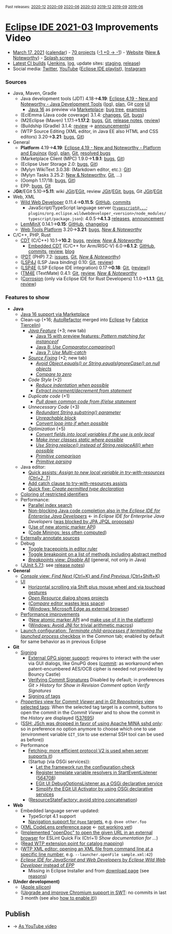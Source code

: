 <sup>Past releases:
[2020-12](https://github.com/howlger/Eclipse-IDE-improvements-videos/tree/2020-12)
[2020-09](https://github.com/howlger/Eclipse-IDE-improvements-videos/tree/2020-09)
[2020-06](https://github.com/howlger/Eclipse-IDE-improvements-videos/tree/2020-06)
[2020-03](https://github.com/howlger/Eclipse-IDE-improvements-videos/tree/2020-03)
[2019-12](https://github.com/howlger/Eclipse-IDE-improvements-videos/tree/2019-12)
[2019-09](https://github.com/howlger/Eclipse-IDE-improvements-videos/tree/2019-09)
[2019-06](https://github.com/howlger/Eclipse-IDE-improvements-videos/tree/2019-06)
</sup>

# [Eclipse IDE 2021-03](https://wiki.eclipse.org/Category:SimRel-2021-03) Improvements Video
* [March 17, 2021](https://www.google.com/calendar/event?eid=NnNtbjdzMXJiZXRjN2lnYnNyZHV1azgwOTAgZ2NoczdubTRudnBtODM3NDY5ZGRqOXRqbGtAZw&ctz=Europe/Berlin) ([calendar](https://calendar.google.com/calendar/embed?src=gchs7nm4nvpm837469ddj9tjlk@group.calendar.google.com&ctz=Europe/Berlin)) - [70 projects](https://projects.eclipse.org/releases/2021-03) ([-1 +0 → -1](projects_diff.txt)) - [Website](https://eclipse.org/eclipseide/2021-03) ([New & Noteworthy](https://eclipse.org/eclipseide/2021-03/noteworthy)) - [Splash screen](https://bugs.eclipse.org/bugs/show_bug.cgi?id=553853)
* [Latest CI builds](https://download.eclipse.org/technology/epp/staging/) ([Jenkins](https://ci.eclipse.org/packaging/job/simrel.epp-tycho-build), [log](https://git.eclipse.org/c/simrel/org.eclipse.simrel.build.git/log/), update sites: [staging](https://download.eclipse.org/staging/2021-03), [release](http://download.eclipse.org/releases/2021-03))
* Social media: [Twitter](http://twitter.com/EclipseJavaIDE), [YouTube](https://www.youtube.com/user/EclipseFdn) ([Eclipse IDE playlist](https://www.youtube.com/playlist?list=PLy7t4z5SYNaSNjL60ofpwVhfA7mOF3Pgk)), [Instagram](https://www.instagram.com/eclipsejavaide)


### Sources

* Java, Maven, Gradle
    * Java development tools (JDT) 4.18→**4.19**: [Eclipse 4.19 - New and Noteworthy - Java Development Tools](https://www.eclipse.org/eclipse/news/4.19/jdt.php) ([log](https://git.eclipse.org/c/www.eclipse.org/eclipse/news.git/log/)), [plan](https://www.eclipse.org/projects/project-plan.php?planurl=http://www.eclipse.org/eclipse/development/plans/eclipse_project_plan_4_19.xml#themes_and_priorities), Git [core](https://git.eclipse.org/c/jdt/eclipse.jdt.core.git/log/) [UI](https://git.eclipse.org/c/jdt/eclipse.jdt.ui.git/log/)
        * [Java 16](https://jdk.java.net/16/) as preview via [Marketplace](https://marketplace.eclipse.org/content/java-16-support-eclipse-2021-03-419): [bug tree](https://bugs.eclipse.org/bugs/showdependencytree.cgi?id=565620&hide_resolved=0), [examples](https://wiki.eclipse.org/Java16/Examples)
    * (EclEmma (Java code coverage) 3.1.4: [changes](https://www.eclemma.org/changes.html), [Git](https://github.com/eclipse/eclemma/commits/master), [bugs](https://bugs.eclipse.org/bugs/buglist.cgi?product=Eclemma&query_format=advanced&order=changeddate%20DESC))
    * (M2Eclipse (Maven) 1.17.1→**1.17.2**: [bugs](https://bugs.eclipse.org/bugs/buglist.cgi?product=m2e&query_format=advanced&order=changeddate%20DESC&target_milestone=1.17.2), [Git](https://git.eclipse.org/c/m2e/m2e-core.git/log/), [release notes](https://github.com/eclipse-m2e/m2e-core/blob/master/RELEASE_NOTES.md#1172), [review](https://projects.eclipse.org/projects/technology.m2e/reviews/1.16.2-release-review))
    * (Buildship (Gradle) 3.1.4: [review](https://projects.eclipse.org/projects/tools.buildship/releases/3.1.4) → [announcements](https://discuss.gradle.org/tag/buildship-release))
    * (WTP Source Editing (XML editor, in Java EE also HTML and CSS editors) 3.20→**3.21**: [bugs](https://bugs.eclipse.org/bugs/buglist.cgi?product=WTP%20Source%20Editing&query_format=advanced&order=changeddate%20DESC), [Git](https://git.eclipse.org/c/sourceediting/webtools.sourceediting.git/log/))
* General
    * **Platform** 4.19→**4.19**: [Eclipse 4.19 - New and Noteworthy - Platform and Equinox](https://www.eclipse.org/eclipse/news/4.19/platform.php) ([log](https://git.eclipse.org/c/www.eclipse.org/eclipse/news.git/log/)), [plan](https://www.eclipse.org/projects/project-plan.php?planurl=http://www.eclipse.org/eclipse/development/plans/eclipse_project_plan_4_18.xml#themes_and_priorities), [Git](https://git.eclipse.org/c/platform/eclipse.platform.ui.git/log/), [resolved bugs](https://bugs.eclipse.org/bugs/buglist.cgi?bug_status=RESOLVED&resolution=---&resolution=FIXED&product=JDT&query_format=advanced&order=changeddate%20DESC)
    * (Marketplace Client (MPC) 1.9.0→**1.9.1**: [bugs](https://bugs.eclipse.org/bugs/buglist.cgi?product=MPC&query_format=advanced&order=changeddate%20DESC), [Git](https://git.eclipse.org/c/mpc/org.eclipse.epp.mpc.git/log/))
    * (Eclipse User Storage 2.0: [bugs](https://bugs.eclipse.org/bugs/buglist.cgi?product=USSSDK&query_format=advanced&order=changeddate%20DESC), [Git](https://git.eclipse.org/c/usssdk/org.eclipse.usssdk.git/log/))
    * (Mylyn WikiText 3.0.38: (Markdown editor, etc.): [Git](https://git.eclipse.org/c/mylyn/org.eclipse.mylyn.docs.git/log/))
    * (Mylyn Tasks 3.25.2: [New & Noteworthy](https://www.eclipse.org/mylyn/new/), [Git](https://git.eclipse.org/c/mylyn/org.eclipse.mylyn.tasks.git/log/), ...)
    * (Oomph 1.17/18: [bugs](https://bugs.eclipse.org/bugs/buglist.cgi?product=Oomph&query_format=advanced&order=changeddate%20DESC), [Git](https://git.eclipse.org/c/oomph/org.eclipse.oomph.git/log/))
    * EPP: [bugs](https://bugs.eclipse.org/bugs/buglist.cgi?product=EPP&query_format=advanced&order=changeddate%20DESC), [Git](https://git.eclipse.org/c/epp/org.eclipse.epp.packages.git/log/)
* J**Git**/EGit 5.10→**5.11**: wiki [JGit](https://wiki.eclipse.org/JGit/New_and_Noteworthy/5.11)/[EGit](https://wiki.eclipse.org/EGit/New_and_Noteworthy/5.11), review [JGit](https://projects.eclipse.org/projects/technology.jgit/reviews/5.11.0-release-review)/[EGit](https://projects.eclipse.org/projects/technology.egit/reviews/5.11.0-release-review), [bugs](https://bugs.eclipse.org/bugs/buglist.cgi?product=EGit&product=JGit&query_format=advanced&order=changeddate%20DESC), Git [JGit](https://git.eclipse.org/c/jgit/jgit.git/log/)/[EGit](https://git.eclipse.org/c/egit/egit.git/log/)
* Web, XML
    * [Wild Web Developer](https://projects.eclipse.org/projects/tools.wildwebdeveloper) 0.11.4→**0.11.5**: [GitHub](https://github.com/eclipse/wildwebdeveloper), [commits](https://github.com/eclipse/wildwebdeveloper/compare/0.11.4...0.11.5)
        * JavaScript/TypeScript language server ([`typescript@...`](https://github.com/eclipse/wildwebdeveloper/blob/master/org.eclipse.wildwebdeveloper/pom.xml); `plugins/org.eclipse.wildwebdeveloper_<version>/node_modules/typescript/package.json`): 4.0.5→**4.1.3** [releases](https://github.com/microsoft/TypeScript/releases), [announcement](https://devblogs.microsoft.com/typescript/announcing-typescript-4-1/)
    * [LemMinX](https://projects.eclipse.org/projects/technology.lemminx) 0.14.1→**0.15**: [GitHub](https://github.com/eclipse/lemminx), [changelog](https://github.com/eclipse/lemminx/blob/master/CHANGELOG.md#change-log)
    * [Web Tools Platform](https://projects.eclipse.org/projects/webtools) 3.20→**3.21**: [bugs](https://bugs.eclipse.org/bugs/report.cgi?x_axis_field=bug_status&y_axis_field=product&query_format=report-table&classification=WebTools&target_milestone=3.21&format=table&action=wrap), [_New & Noteworthy_](https://www.eclipse.org/webtools/releases/3.21/NewAndNoteworthy/)
* C/C++, PHP, Rust
    * [CDT](https://projects.eclipse.org/projects/tools.cdt) (C/C++) 10.1→**10.2**: [bugs](https://bugs.eclipse.org/bugs/buglist.cgi?product=CDT&query_format=advanced&order=changeddate%20DESC), [review](https://projects.eclipse.org/projects/tools.cdt/reviews/10.2.0-release-review), [_New & Noteworthy_](https://wiki.eclipse.org/CDT/User/NewIn102)
        * [Embedded CDT](https://projects.eclipse.org/projects/iot.embed-cdt) (C/C++ for Arm/RISC-V) 6.0→**6.1.2**: [GitHub](https://github.com/eclipse-embed-cdt/eclipse-plugins), [commits](https://github.com/eclipse-embed-cdt/eclipse-plugins/compare/v6.0.0...v6.1.2-202102181132), [review](https://projects.eclipse.org/projects/iot.embed-cdt/reviews/6.1.2-release-review), [blog](https://gnu-mcu-eclipse.github.io/blog/)
    * ([PDT](https://projects.eclipse.org/projects/tools.pdt) (PHP) 7.2: [issues](https://github.com/eclipse/pdt/issues?q=is%3Aissue+sort%3Aupdated-asc), [Git](https://github.com/eclipse/pdt/commits/master), [_New & Noteworthy_](https://wiki.eclipse.org/PDT/NewIn72))
    * ([LSP4J](https://projects.eclipse.org/projects/technology.lsp4j) (LSP Java binding) 0.10: [Git](https://github.com/eclipse/lsp4j/commits/master), [review](https://projects.eclipse.org/projects/technology.lsp4j))
    * ([LSP4E](https://projects.eclipse.org/projects/technology.lsp4e) (LSP Eclipse IDE integration) 0.17→**0.18**: [Git](https://git.eclipse.org/c/lsp4e/lsp4e.git/log/), ([review](https://projects.eclipse.org/projects/technology.lsp4e/reviews/0.15.0-release-review)))
    * ([TM4E](https://projects.eclipse.org/projects/technology.tm4e) (TextMate) 0.4.1: [Git](https://github.com/eclipse/tm4e/commits/master), [review](https://projects.eclipse.org/projects/technology.tm4e/reviews/0.4.1-release-review), [_New & Noteworthy_](https://github.com/eclipse/tm4e/blob/master/RELEASE_NOTES.md#041)
    * ([Corrosion](https://github.com/eclipse/corrosion) (only via Eclipse IDE for Rust Developers) 1.1.0→**1.1.1**: [Git](https://github.com/eclipse/corrosion/commits/master), [review](https://projects.eclipse.org/projects/tools.corrosion/reviews/1.1.1-release-review))


### Features to show

* **Java**
    * [Java 16 support via Marketplace](https://marketplace.eclipse.org/content/java-16-support-eclipse-2021-03-419)
    * Clean-up (+16; [AutoRefactor](https://github.com/JnRouvignac/AutoRefactor) merged into [Eclipse](https://bugs.eclipse.org/bugs/buglist.cgi?classification=Eclipse%20Project&product=JDT&query_format=advanced&short_desc=AutoRefactor&short_desc_type=allwordssubstr) by [Fabrice Tiercelin](https://projects.eclipse.org/projects/eclipse.jdt/elections/election-fabrice-tiercelin-committer-eclipse-java-development-tools-jdt))
        * [_Java Feature_](https://www.eclipse.org/eclipse/news/4.19/jdt.php#java-feature) (+3; new tab)
            * [Java 15 with preview features: _Pattern matching for instanceof_](https://www.eclipse.org/eclipse/news/4.19/jdt.php#pattern-matching)
            * [Java 8: _Use Comparator.comparing()_](https://www.eclipse.org/eclipse/news/4.19/jdt.php#comparator-comparing)
            * [Java 7: _Use Multi-catch_](https://www.eclipse.org/eclipse/news/4.19/jdt.php#multi-catch)
        * [_Source Fixing_](https://www.eclipse.org/eclipse/news/4.19/jdt.php#source-fixing) (+2; new tab)
            * [_Avoid Object.equals() or String.equalsIgnoreCase() on null objects_](https://www.eclipse.org/eclipse/news/4.19/jdt.php#invert-equals)
            * [_Compare to zero_](https://www.eclipse.org/eclipse/news/4.19/jdt.php#comparison-zero)
        * _Code Style_ (+2)
            * [_Reduce indentation when possible_](https://www.eclipse.org/eclipse/news/4.19/jdt.php#reduce-indentation)
            * [_Extract increment/decrement from statement_](https://www.eclipse.org/eclipse/news/4.19/jdt.php#extract-increment)
        * _Duplicate code_ (+1)
            * [_Pull down common code from if/else statement_](https://www.eclipse.org/eclipse/news/4.19/jdt.php#control-flow-merge)
        * _Unnecessary Code_ (+3)
            * [_Redundant String.substring() parameter_](https://www.eclipse.org/eclipse/news/4.19/jdt.php#substring)
            * [_Unreachable block_](https://www.eclipse.org/eclipse/news/4.19/jdt.php#unreachable-block)
            * [_Convert loop into if when possible_](https://www.eclipse.org/eclipse/news/4.19/jdt.php#unlooped-while)
        * _Optimization_ (+5)
            * [_Convert fields into local variables if the use is only local_](https://www.eclipse.org/eclipse/news/4.19/jdt.php#convert-fields)
            * [_Make inner classes static where possible_](https://www.eclipse.org/eclipse/news/4.19/jdt.php#static-inner-class)
            * [_Use String.replace() instead of String.replaceAll() when possible_](https://www.eclipse.org/eclipse/news/4.19/jdt.php#string-replace)
            * [_Primitive comparison_](https://www.eclipse.org/eclipse/news/4.19/jdt.php#primitive-comparison)
            * [_Primitive parsing_](https://www.eclipse.org/eclipse/news/4.19/jdt.php#primitive-parsing)
    * Java editor:
        * [Quick assists: _Assign to new local variable in try-with-resources (Ctrl+2, T)_](https://www.eclipse.org/eclipse/news/4.19/jdt.php#try-with-resources-quick-assist)
        * [Add catch clause to try-with-resources assists](https://www.eclipse.org/eclipse/news/4.19/jdt.php#add-catch-to-try-with-resources-assists)
        * [Quick fixe: _Create permitted type declaration_](https://www.eclipse.org/eclipse/news/4.19/jdt.php#create-permitted-type-declaration)
    * [Coloring of restricted identifiers](https://www.eclipse.org/eclipse/news/4.19/jdt.php#restricted-identifier-preference)
    * Performance:
        * [Parallel index search](https://www.eclipse.org/eclipse/news/4.19/jdt.php#parallel-index-search)
        * [Non-blocking Java code completion also in the _Eclipse IDE for Enterprise Java Developers_](https://www.eclipse.org/eclipse/news/4.16/jdt.php#default-non-blocking-completion) ← in _Eclipse IDE for Enterprise Java Developers_ ([was blocked by JPA JPQL proposals](https://bugs.eclipse.org/bugs/show_bug.cgi?id=563158#c5))
        * ([Use of new atomic marker API](https://bugs.eclipse.org/bugs/show_bug.cgi?id=571017))
        * ([Code Minings: less often computed](https://bugs.eclipse.org/bugs/show_bug.cgi?id=570727))
    * [Externally annotate sources](https://www.eclipse.org/eclipse/news/4.19/jdt.php#annotate-for-source-folders)
    * Debug
        * [Toggle tracepoints in editor ruler](https://www.eclipse.org/eclipse/news/4.19/jdt.php#toggle-tracepoints)
        * [Toggle breakpoint on a list of methods including abstract method](https://www.eclipse.org/eclipse/news/4.19/jdt.php#toggle-breakpoints-works-listofmethods-including-abstract)
        * [_Breakpoints_ view: _Disable All_](https://www.eclipse.org/eclipse/news/4.19/platform.php#disable-all-breakpoints) (general, not only in Java)
    * ([JUnit 5.7.1](https://www.eclipse.org/eclipse/news/4.19/jdt.php#junit-5.7.1): see [release notes](https://junit.org/junit5/docs/5.7.1/release-notes/#release-notes-5.7.1/))
* **General**
    * [_Console_ view: _Find Next_ (Ctrl+K) and _Find Previous_ (Ctrl+Shift+K)](https://www.eclipse.org/eclipse/news/4.19/platform.php#console-find-next-find-previous)
    * [UI](https://bugs.eclipse.org/bugs/showdependencytree.cgi?id=569282&hide_resolved=0)
        * [Horizontal scrolling via Shift plus mouse wheel and via touchpad gestures](https://www.eclipse.org/eclipse/news/4.19/platform.php#editors-horizontal-scroll)
        * [_Open Resource_ dialog shows projects](https://bugs.eclipse.org/bugs/show_bug.cgi?id=479218)
        * ([_Compare_ editor wastes less space](https://bugs.eclipse.org/bugs/show_bug.cgi?id=551573))
        * ([Windows: Microsoft Edge as external browser](https://www.eclipse.org/eclipse/news/4.19/platform.php#browsers-windows-update))
    * [Performance improvements](https://bugs.eclipse.org/bugs/show_bug.cgi?id=569285)
        * ([New atomic marker API](https://bugs.eclipse.org/bugs/show_bug.cgi?id=570914) and [make use of it in the platform](https://bugs.eclipse.org/bugs/show_bug.cgi?id=570952))
        * ([Windows: Avoid JNI for trivial arithmetic macros](https://www.eclipse.org/eclipse/news/4.19/platform.php#linux-equinox-security-jna))
    * [Launch configuration: _Terminate child-processes if terminating the launched process_ checkbox](https://www.eclipse.org/eclipse/news/4.19/platform.php#termination-of-descendants-is-configurable) in the _Common_ tab; enabled by default for same behavior as in previous Eclipse
* **Git**
    * [Signing](https://wiki.eclipse.org/EGit/New_and_Noteworthy/5.11#Signatures)
        * [External GPG signer support](https://wiki.eclipse.org/EGit/New_and_Noteworthy/5.11#Using_GPG_to_Sign_Commits_and_Tags): requires to interact with the user via GUI dialogs, like GnuPG does ([commit](https://git.eclipse.org/c/egit/egit.git/commit/?id=2b66e9b8baa2104c320c301daea9147227ef39fe): as workaround when patent-encumbered AES/OCB cipher is needed not provided by Bouncy Castle)
        * [Verifying Commit Signatures](https://wiki.eclipse.org/EGit/New_and_Noteworthy/5.11#Verifying_Commit_Signatures) Disabled by default; in preferences _Git > History_ for _Show in Revision Comment_ option _Verify Signatures_
        * [Signing of tags](https://wiki.eclipse.org/EGit/New_and_Noteworthy/5.11#Creating_Signed_Tags)
    * [_Properties_ view for _Commit Viewer_ and in _Git Repositories_ view selected tags](https://wiki.eclipse.org/EGit/New_and_Noteworthy/5.11#Properties_View): When the selected tag target is a commit, buttons to open the commit in the _Commit Viewer_ and to show the commit in the _History_ are displayed ([537695](https://bugs.eclipse.org/bugs/show_bug.cgi?id=537695))
    * ([SSH: JSch was dropped in favor of using Apache MINA sshd only](https://wiki.eclipse.org/EGit/New_and_Noteworthy/5.11#Properties_View): so in preference no option anymore to choose which one to use (environment variable `GIT_SSH` to use external SSH tool can be used as before))
    * Performance
        * [Fetching: more efficient protocol V2 is used when server supports it](https://wiki.eclipse.org/EGit/New_and_Noteworthy/5.11#Git_Protocol))
        * (Startup (via OSGi services)):
            * [Let the framework run the configuration check](https://git.eclipse.org/c/egit/egit.git/commit/?id=4d8ae5e93d40dbf3908d9abcbf5db5180ec855a8)
            * [Register template variable resolvers in StartEventListener](https://git.eclipse.org/c/egit/egit.git/commit/?id=6483bcae41c2af9999a9e7d341f207b30dc92938) ([564708](https://bugs.eclipse.org/bugs/show_bug.cgi?id=564708))
            * [EGit UI DebugOptionsListener as a OSGi declarative service](https://git.eclipse.org/c/egit/egit.git/commit/?id=6c9309466b6f220fd777c0605f2a49caabf66310)
            * [Simplify the EGit UI Activator by using OSGi declarative services](https://git.eclipse.org/c/egit/egit.git/commit/?id=dfd0958aa593fda3c7a930f600aaf3c46e4f350c)
        * ([ResourceStateFactory: avoid string concatenation](https://bugs.eclipse.org/bugs/show_bug.cgi?id=570962))
* **Web**
    * Embedded language server updated:
        * TypeScript 4.1 support
        * [Navigation support for `@see` targets](https://devblogs.microsoft.com/typescript/announcing-typescript-4-1/#editor-support-for-the-jsdoc-see-tag), e.g. `@see other.foo`
    * ([XML CodeLens preference page](https://github.com/eclipse/wildwebdeveloper/issues/636) ← [not working yet](https://github.com/eclipse/wildwebdeveloper/issues/644))
    * ([Implemented "openDoc" to open the given URL in an external browser](https://github.com/eclipse/wildwebdeveloper/commit/9f742827d63237a0deb9311971cecbe33e4db558) for ESLint Quick Fix (Ctrl+1) _Show documentation for ..._)
    * ([Read WTP extension point for catalog mapping](https://github.com/eclipse/wildwebdeveloper/commit/10d7dfed566dec2c8923df9cb855118b803ff952))
    * ([WTP XML editor: opening an XML file from command line at a specific line number](https://bugs.eclipse.org/bugs/show_bug.cgi?id=567708), e.g. `--launcher.openFile sample.xml:42`)
    * [_Eclipse IDE for JavaScript and Web Developers_ by _Eclipse Wild Web Developer_ instead of _EPP_](https://bugs.eclipse.org/bugs/show_bug.cgi?id=571132)
        * Missing in Eclipse Installer and from [download page](https://www.eclipse.org/downloads/packages/release/2021-03/rc1) (see [reasons](https://twitter.com/mickaelistria/status/1369284771063488515))
* **(Under development)**
    * ([Apple silicon](https://bugs.eclipse.org/bugs/show_bug.cgi?id=565690))
    * ([Upgrade and improve Chromium support in SWT](https://bugs.eclipse.org/bugs/show_bug.cgi?id=566608): no commits in last 3 month (see also [how to enable it](https://bugs.eclipse.org/bugs/show_bug.cgi?id=549585#c117)))

## Publish
* → [As YouTube video](https://www.youtube.com/playlist?list=PLnh_8hTD4yvnhXSttuewEKgKkmlIj_ND-)
